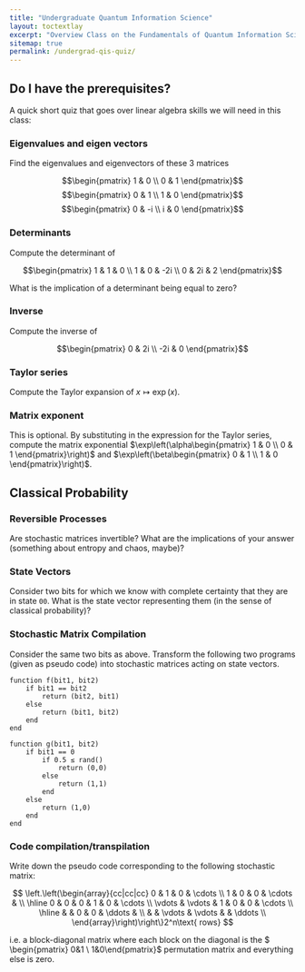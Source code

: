 ```yaml
---
title: "Undergraduate Quantum Information Science"
layout: toctextlay
excerpt: "Overview Class on the Fundamentals of Quantum Information Science from Fundamentals to Practical Engineering"
sitemap: true
permalink: /undergrad-qis-quiz/
---
```


## Do I have the prerequisites?

A quick short quiz that goes over linear algebra skills we will need in this class:

### Eigenvalues and eigen vectors

Find the eigenvalues and eigenvectors of these 3 matrices

$$\begin{pmatrix} 1 & 0 \\ 0 & 1 \end{pmatrix}$$
$$\begin{pmatrix} 0 & 1 \\ 1 & 0 \end{pmatrix}$$
$$\begin{pmatrix} 0 & -i \\ i & 0 \end{pmatrix}$$

### Determinants

Compute the determinant of 

$$\begin{pmatrix} 1 & 1 & 0 \\ 1 & 0 & -2i \\ 0 & 2i & 2 \end{pmatrix}$$

What is the implication of a determinant being equal to zero?

### Inverse

Compute the inverse of

$$\begin{pmatrix} 0 & 2i \\ -2i & 0 \end{pmatrix}$$

### Taylor series

Compute the Taylor expansion of $x\mapsto\exp(x)$.

### Matrix exponent

This is optional. By substituting in the expression for the Taylor series, compute the matrix exponential $\exp\left(\alpha\begin{pmatrix} 1 & 0 \\ 0 & 1 \end{pmatrix}\right)$ and $\exp\left(\beta\begin{pmatrix} 0 & 1 \\ 1 & 0 \end{pmatrix}\right)$.

## Classical Probability

### Reversible Processes

Are stochastic matrices invertible? What are the implications of your answer (something about entropy and chaos, maybe)?

### State Vectors

Consider two bits for which we know with complete certainty that they are in state `00`. What is the state vector representing them (in the sense of classical probability)?

### Stochastic Matrix Compilation

Consider the same two bits as above. Transform the following two programs (given as pseudo code) into stochastic matrices acting on state vectors.

```
function f(bit1, bit2)
    if bit1 == bit2
        return (bit2, bit1)
    else
        return (bit1, bit2)
    end
end
```

```
function g(bit1, bit2)
    if bit1 == 0
        if 0.5 ≤ rand()
            return (0,0)
        else
            return (1,1)
        end
    else
        return (1,0)
    end
end
```

### Code compilation/transpilation

Write down the pseudo code corresponding to the following stochastic matrix:

$$ \left.\left(\begin{array}{cc|cc|cc}
0 & 1 & 0 & \cdots \\
1 & 0 & 0 & \cdots & \\
\hline
0 & 0 & 0 & 1 & 0 & \cdots \\
\vdots & \vdots & 1 & 0 & 0 & \cdots \\
\hline
  &   & 0 & 0 & \ddots & \\
  &   & \vdots & \vdots &  & \ddots \\
\end{array}\right)\right\}2^n\text{ rows} $$

i.e. a block-diagonal matrix where each block on the diagonal is the $ \begin{pmatrix} 0&1 \\ 1&0\end{pmatrix}$ permutation matrix and everything else is zero.

